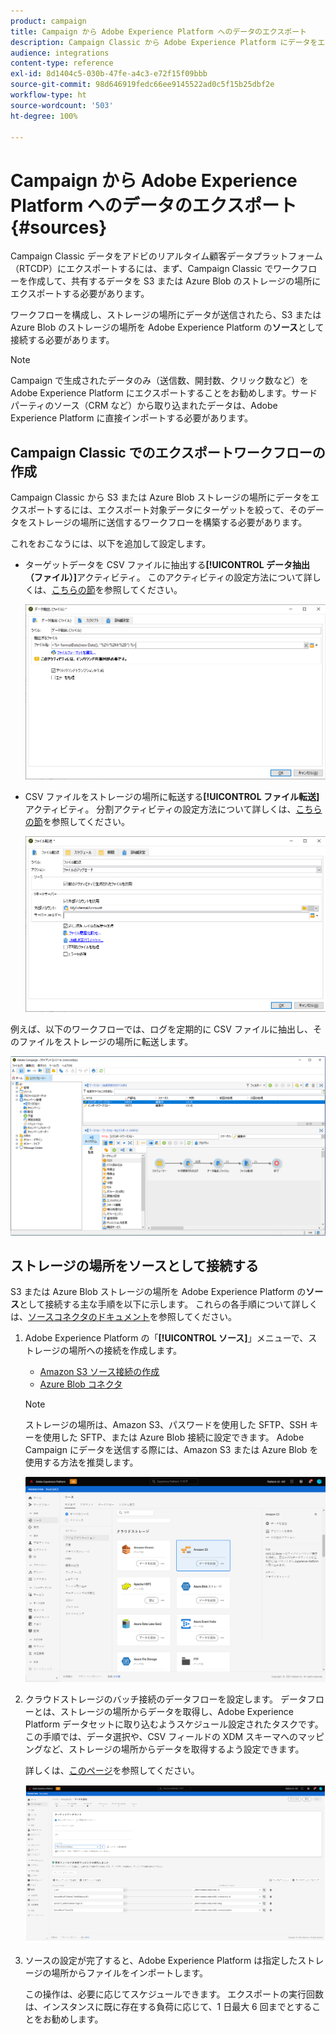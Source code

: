 ```yaml
---
product: campaign
title: Campaign から Adobe Experience Platform へのデータのエクスポート
description: Campaign Classic から Adobe Experience Platform にデータをエクスポートする方法を説明します。
audience: integrations
content-type: reference
exl-id: 8d1404c5-030b-47fe-a4c3-e72f15f09bbb
source-git-commit: 98d646919fedc66ee9145522ad0c5f15b25dbf2e
workflow-type: ht
source-wordcount: '503'
ht-degree: 100%

---
```


# Campaign から Adobe Experience Platform へのデータのエクスポート {#sources}

Campaign Classic データをアドビのリアルタイム顧客データプラットフォーム（RTCDP）にエクスポートするには、まず、Campaign Classic でワークフローを作成して、共有するデータを S3 または Azure Blob のストレージの場所にエクスポートする必要があります。

ワークフローを構成し、ストレージの場所にデータが送信されたら、S3 または Azure Blob のストレージの場所を Adobe Experience Platform の&#x200B;**ソース**&#x200B;として接続する必要があります。

>[!NOTE]
>
>Campaign で生成されたデータのみ（送信数、開封数、クリック数など）をAdobe Experience Platform にエクスポートすることをお勧めします。サードパーティのソース（CRM など）から取り込まれたデータは、Adobe Experience Platform に直接インポートする必要があります。

## Campaign Classic でのエクスポートワークフローの作成

Campaign Classic から S3 または Azure Blob ストレージの場所にデータをエクスポートするには、エクスポート対象データにターゲットを絞って、そのデータをストレージの場所に送信するワークフローを構築する必要があります。

これをおこなうには、以下を追加して設定します。

* ターゲットデータを CSV ファイルに抽出する&#x200B;**[!UICONTROL データ抽出（ファイル）]**&#x200B;アクティビティ。 このアクティビティの設定方法について詳しくは、[こちらの節](../../workflow/using/extraction--file-.md)を参照してください。

   ![](assets/rtcdp-extract-file.png)

* CSV ファイルをストレージの場所に転送する&#x200B;**[!UICONTROL ファイル転送]**&#x200B;アクティビティ。 分割アクティビティの設定方法について詳しくは、[こちらの節](../../workflow/using/file-transfer.md)を参照してください。

   ![](assets/rtcdp-file-transfer.png)

例えば、以下のワークフローでは、ログを定期的に CSV ファイルに抽出し、そのファイルをストレージの場所に転送します。

![](assets/aep-export.png)

## ストレージの場所をソースとして接続する

S3 または Azure Blob ストレージの場所を Adobe Experience Platform の&#x200B;**ソース**&#x200B;として接続する主な手順を以下に示します。 これらの各手順について詳しくは、[ソースコネクタのドキュメント](https://experienceleague.adobe.com/docs/experience-platform/sources/home.html?lang=ja)を参照してください。

1. Adobe Experience Platform の「**[!UICONTROL ソース]**」メニューで、ストレージの場所への接続を作成します。

   * [Amazon S3 ソース接続の作成](https://experienceleague.adobe.com/docs/experience-platform/sources/ui-tutorials/create/cloud-storage/s3.html?lang=ja)
   * [Azure Blob コネクタ](https://experienceleague.adobe.com/docs/experience-platform/sources/connectors/cloud-storage/blob.html?lang=ja)

   >[!NOTE]
   >
   >ストレージの場所は、Amazon S3、パスワードを使用した SFTP、SSH キーを使用した SFTP、または Azure Blob 接続に設定できます。 Adobe Campaign にデータを送信する際には、Amazon S3 または Azure Blob を使用する方法を推奨します。

   ![](assets/rtcdp-connector.png)

1. クラウドストレージのバッチ接続のデータフローを設定します。 データフローとは、ストレージの場所からデータを取得し、Adobe Experience Platform データセットに取り込むようスケジュール設定されたタスクです。 この手順では、データ選択や、CSV フィールドの XDM スキーマへのマッピングなど、ストレージの場所からデータを取得するよう設定できます。

   詳しくは、[このページ](https://experienceleague.adobe.com/docs/experience-platform/sources/ui-tutorials/dataflow/cloud-storage.html?lang=ja)を参照してください。

   ![](assets/rtcdp-map-xdm.png)

1. ソースの設定が完了すると、Adobe Experience Platform は指定したストレージの場所からファイルをインポートします。

   この操作は、必要に応じてスケジュールできます。 エクスポートの実行回数は、インスタンスに既に存在する負荷に応じて、1 日最大 6 回までとすることをお勧めします。
